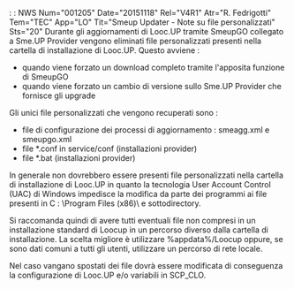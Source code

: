  :  : NWS Num="001205" Date="20151118" Rel="V4R1" Atr="R. Fedrigotti" Tem="TEC" App="LO" Tit="Smeup Updater - Note su file personalizzati" Sts="20"
Durante gli aggiornamenti di Looc.UP tramite SmeupGO collegato a Sme.UP Provider vengono eliminati
file personalizzati presenti nella cartella di installazione di Looc.UP. Questo avviene : 
- quando viene forzato un download completo tramite l'apposita funzione di SmeupGO
- quando viene forzato un cambio di versione sullo Sme.UP Provider che fornisce gli upgrade

Gli unici file personalizzati che vengono recuperati sono : 
- file di configurazione dei processi di aggiornamento :  smeagg.xml e smeupgo<versione>.xml
- file \*.conf in service/conf (installazioni provider)
- file \*.bat (installazioni provider)

In generale non dovrebbero essere presenti file personalizzati nella cartella di installazione di Looc.UP in quanto la tecnologia User Account Control (UAC) di Windows impedisce la modifica da parte
dei programmi ai file presenti in C : \Program Files (x86)\ e sottodirectory.

Si raccomanda quindi di avere tutti eventuali file non compresi in un installazione standard di Loocup in un percorso diverso dalla cartella di installazione.
La scelta migliore è utilizzare  %appdata%/Loocup oppure, se sono dati comuni a tutti gli utenti, utilizzare un percorso di rete locale.

Nel caso vangano spostati dei file dovrà essere modificata di conseguenza la configurazione di Looc.UP e/o variabili in SCP_CLO.
